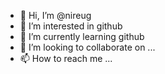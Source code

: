 - 👋 Hi, I’m @nireug
- 👀 I’m interested in github
- 🌱 I’m currently learning github
- 💞️ I’m looking to collaborate on ...
- 📫 How to reach me ...

<!---
nireug/nireug is a ✨ special ✨ repository because its `README.md` (this file) appears on your GitHub profile.
You can click the Preview link to take a look at your changes.
--->
